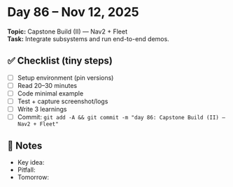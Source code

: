 # Day 86 – Nov 12, 2025
**Topic:** Capstone Build (II) — Nav2 + Fleet  
**Task:** Integrate subsystems and run end-to-end demos.

## ✅ Checklist (tiny steps)
- [ ] Setup environment (pin versions)
- [ ] Read 20–30 minutes
- [ ] Code minimal example
- [ ] Test + capture screenshot/logs
- [ ] Write 3 learnings
- [ ] Commit: `git add -A && git commit -m "day 86: Capstone Build (II) — Nav2 + Fleet"`

## 📓 Notes
- Key idea:
- Pitfall:
- Tomorrow:
